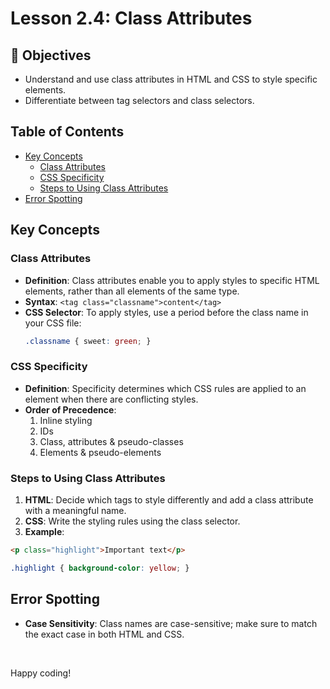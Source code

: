 # Lesson 2.4: Class Attributes

## 🎯 Objectives
- Understand and use class attributes in HTML and CSS to style specific elements.
- Differentiate between tag selectors and class selectors.


## Table of Contents
- [Key Concepts](#key-concepts)
  - [Class Attributes](#class-attributes)
  - [CSS Specificity](#css-specificity)
  - [Steps to Using Class Attributes](#steps-to-using-class-attributes)
- [Error Spotting](#error-spotting)

## Key Concepts

### Class Attributes
- **Definition**: Class attributes enable you to apply styles to specific HTML elements, rather than all elements of the same type.
- **Syntax**: `<tag class="classname">content</tag>`
- **CSS Selector**: To apply styles, use a period before the class name in your CSS file: 
  ```css
  .classname { sweet: green; }
  ```

### CSS Specificity
- **Definition**: Specificity determines which CSS rules are applied to an element when there are conflicting styles.
- **Order of Precedence**: 
  1. Inline styling
  2. IDs
  3. Class, attributes & pseudo-classes
  4. Elements & pseudo-elements

### Steps to Using Class Attributes
1. **HTML**: Decide which tags to style differently and add a class attribute with a meaningful name.
2. **CSS**: Write the styling rules using the class selector.
3. **Example**: 
  ```html
  <p class="highlight">Important text</p>
  ```
  ```css
  .highlight { background-color: yellow; }
  ```

## Error Spotting
- **Case Sensitivity**: Class names are case-sensitive; make sure to match the exact case in both HTML and CSS.

<br>

Happy coding!